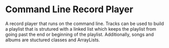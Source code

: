 # Command Line Record Player

A record player that runs on the command line. Tracks can be used to build a playlist that is strutured with a linked list which keeps the playlist from going past the end or beginning of the playlist. Additionally, songs and albums are stuctured classes and ArrayLists.
